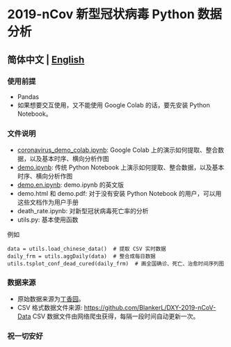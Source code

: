 # 2019-nCov 新型冠状病毒 Python 数据分析
## 简体中文 | [English](README.md)


### 使用前提

* Pandas
* 如果想要交互使用，又不能使用 Google Colab 的话，要先安装 Python Notebook。


### 文件说明
* [coronavirus_demo_colab.ipynb](./src/coronavirus_demo_colab.ipynb): Google Colab 上的演示如何提取、整合数据，以及基本时序、横向分析作图
* [demo.ipynb](./src/demo.ipynb): 传统 Python Notebook 上演示如何提取、整合数据，以及基本时序、横向分析作图
* [demo.en.ipynb](./src/demo.ipynb): demo.ipynb 的英文版
* demo.html 和 demo.pdf: 对于没有安装 Python Notebook 的用户，可以用这些文档作为用户手册
* death_rate.ipynb: 对新型冠状病毒死亡率的分析
* utils.py: 基本使用函数

例如

```
data = utils.load_chinese_data()  # 提取 CSV 实时数据
daily_frm = utils.aggDaily(data)  # 整合成每日数据
utils.tsplot_conf_dead_cured(daily_frm)  # 画全国确诊、死亡、治愈时间序列图
```


### 数据来源
* 原始数据来源为[丁香园](https://3g.dxy.cn/newh5/view/pneumonia)。 
* CSV 格式数据文件来源: https://github.com/BlankerL/DXY-2019-nCoV-Data CSV 数据文件由网络爬虫获得，每隔一段时间自动更新一次。


### 祝一切安好 
